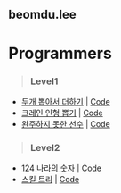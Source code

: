 ## beomdu.lee

# Programmers

>### Level1
- [두개 뽑아서 더하기](https://programmers.co.kr/learn/courses/30/lessons/68644) | [Code](programers-sum.js)
- [크레인 인형 뽑기](https://programmers.co.kr/learn/courses/30/lessons/64061) | [Code](programers-doll.js)
- [완주하지 못한 선수](https://programmers.co.kr/learn/courses/30/lessons/42576) | [Code](programers-marathon.js)

>### Level2
- [124 나라의 숫자](https://programmers.co.kr/learn/courses/30/lessons/12899) | [Code](programers-124.js)
- [스킬 트리](https://programmers.co.kr/learn/courses/30/lessons/49993) | [Code](programers-skill-tree.js)
